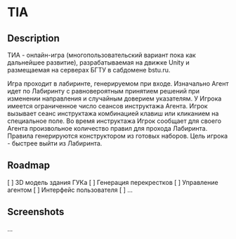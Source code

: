 # TIA

## Description
ТИА - онлайн-игра (многопользовательский вариант пока как дальнейшее развитие), 
разрабатываемая на движке Unity и размещаемая на серверах БГТУ в 
сабдомене bstu.ru.

Игра проходит в лабиринте, генерируемом при входе.
Изначально Агент идет по Лабиринту с равновероятным принятием решений при 
изменении направления и случайным доверием указателям. 
У Игрока имеется ограниченное число сеансов инструктажа Агента. Игрок вызывает 
сеанс инструктажа комбинацией клавиш или кликанием на специальное поле. Во 
время инструктажа Игрок сообщает для своего Агента произвольное количество 
правил для прохода Лабиринта. Правила генерируются конструктором из готовых 
наборов. Цель игрока - быстрее выйти из Лабиринта. 

## Roadmap
[ ] 3D модель здания ГУКа
[ ] Генерация перекрестков
[ ] Управление агентом
[ ] Интерфейс пользователя
[ ] ... 

## Screenshots
...
